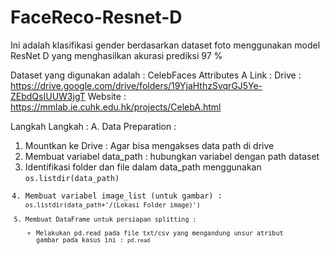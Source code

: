 # FaceReco-Resnet-D
Ini adalah klasifikasi gender berdasarkan dataset foto menggunakan model ResNet D yang menghasilkan akurasi prediksi 97 %


Dataset yang digunakan adalah : CelebFaces Attributes A
Link :
Drive : https://drive.google.com/drive/folders/19YjaHthzSvqrGJ5Ye-ZEbdQsIUUW3jgT
Website : https://mmlab.ie.cuhk.edu.hk/projects/CelebA.html


Langkah Langkah :
A. Data Preparation :
1. Mountkan ke Drive : Agar bisa mengakses data path di drive
2. Membuat variabel data_path : hubungkan variabel dengan path dataset
3. Identifikasi folder dan file dalam data_path menggunakan <code>os.listdir(data_path)
4. Membuat variabel image_list (untuk gambar) : <code>os.listdir(data_path+'/(Lokasi Folder image)')
5. Membuat DataFrame untuk persiapan splitting :
   - Melakukan pd.read pada file txt/csv yang mengandung unsur atribut gambar pada kasus ini :
     <code>pd.read
